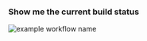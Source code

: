 ### Show me the current build status

![example workflow name](https://github.com/mkDoku/GithubActionsWithStack/workflows/build/badge.svg)
